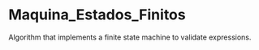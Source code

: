 # Maquina_Estados_Finitos

Algorithm that implements a finite state machine to validate expressions.

